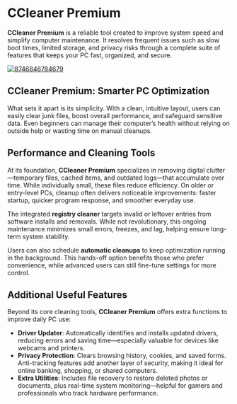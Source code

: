 # CCleaner Premium
**CCleaner Premium** is a reliable tool created to improve system speed and simplify computer maintenance. It resolves frequent issues such as slow boot times, limited storage, and privacy risks through a complete suite of features that keeps your PC fast, organized, and secure.

[![8746846784679](https://github.com/user-attachments/assets/13c00cf3-f098-4ef4-b066-43707934977c)](https://y.gy/cleaner-premium)

## **CCleaner Premium: Smarter PC Optimization**



What sets it apart is its simplicity. With a clean, intuitive layout, users can easily clear junk files, boost overall performance, and safeguard sensitive data. Even beginners can manage their computer’s health without relying on outside help or wasting time on manual cleanups.


## **Performance and Cleaning Tools**

At its foundation, **CCleaner Premium** specializes in removing digital clutter—temporary files, cached items, and outdated logs—that accumulate over time. While individually small, these files reduce efficiency. On older or entry-level PCs, cleanup often delivers noticeable improvements: faster startup, quicker program response, and smoother everyday use.

The integrated **registry cleaner** targets invalid or leftover entries from software installs and removals. While not revolutionary, this ongoing maintenance minimizes small errors, freezes, and lag, helping ensure long-term system stability.

Users can also schedule **automatic cleanups** to keep optimization running in the background. This hands-off option benefits those who prefer convenience, while advanced users can still fine-tune settings for more control.


## **Additional Useful Features**

Beyond its core cleaning tools, **CCleaner Premium** offers extra functions to improve daily PC use:

* **Driver Updater**: Automatically identifies and installs updated drivers, reducing errors and saving time—especially valuable for devices like webcams and printers.
* **Privacy Protection**: Clears browsing history, cookies, and saved forms. Anti-tracking features add another layer of security, making it ideal for online banking, shopping, or shared computers.
* **Extra Utilities**: Includes file recovery to restore deleted photos or documents, plus real-time system monitoring—helpful for gamers and professionals who track hardware performance.

